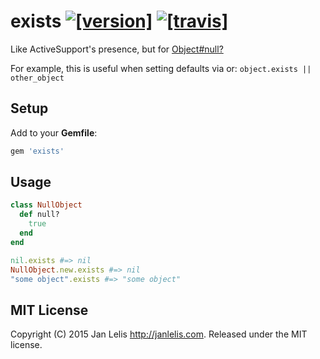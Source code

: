 # exists [![[version]](https://badge.fury.io/rb/exists.svg)](http://badge.fury.io/rb/exists)  [![[travis]](https://travis-ci.org/janlelis/exists.png)](https://travis-ci.org/janlelis/exists)

Like ActiveSupport's presence, but for [Object#null?](https://github.com/janlelis/null_question)

For example, this is useful when setting defaults via or: `object.exists || other_object`


## Setup

Add to your **Gemfile**:

```ruby
gem 'exists'
```


## Usage

```ruby
class NullObject
  def null?
    true
  end
end

nil.exists #=> nil
NullObject.new.exists #=> nil
"some object".exists #=> "some object"
```


## MIT License

Copyright (C) 2015 Jan Lelis <http://janlelis.com>. Released under the MIT license.

